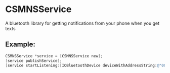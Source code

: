 CSMNSService
============

A bluetooth library for getting notifications from your phone when you get texts

Example:
-------

```Objective-C
CSMNSService *service = [CSMNSService new];
[service publishService];
[service startListening:[IOBluetoothDevice deviceWithAddressString:@"00-00-00-00-00-00"]];
```
